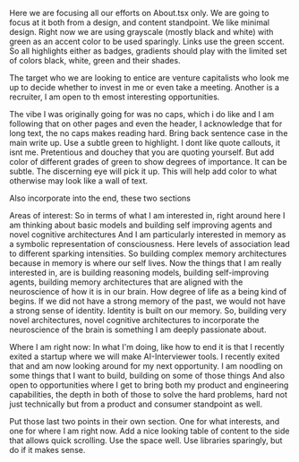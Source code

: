 Here we are focusing all our efforts on About.tsx only. We are going to focus at it both from a design, and content standpoint. We like minimal design. Right now we are using grayscale (mostly black and white) with green as an accent color to be used sparingly. Links use the green sccent. So all highlights either as badges, gradients should play with the limited set of colors black, white, green and their shades. 

The target who we are looking to entice are venture capitalists who look me up to decide whether to invest in me or even take a meeting. Another is a recruiter, I am open to th emost interesting opportunities. 

The vibe I was originally going for was no caps, which i do like and I am following that on other pages and even the header, I acknowledge that for long text, the no caps makes reading hard. Bring back sentence case in the main write up. Use a subtle green to highlight. I dont like quote callouts, it isnt me. Pretentious and douchey that you are quoting yourself. But add color of different grades of green to show degrees of importance. It can be subtle. The discerning eye will pick it up. This will help add color to what otherwise may look like a wall of text. 

Also incorporate into the end, these two sections

Areas of interest:
So in terms of what I am interested in, right around here I am thinking about basic models and building self improving agents and novel cognitive architectures And I am particularly interested in memory as a symbolic representation of consciousness. Here levels of association lead to different sparking intensities. So building complex memory architectures because in memory is where our self lives.  Now the things that I am really interested in, are is building reasoning models, building self-improving agents, building memory architectures that are aligned with the neuroscience of how it is in our brain. How degree of life as a being kind of begins. If we did not have a strong memory of the past, we would not have a strong sense of identity. Identity is built on our memory. So, building very novel architectures, novel cognitive architectures to incorporate the neuroscience of the brain is something I am deeply passionate about. 

Where I am right now:
In what I'm doing, like how to end it is that I recently exited a startup where we will make AI-Interviewer tools. I recently exited that and am now looking around for my next opportunity. I am noodling on some things that I want to build, building on some of those things And also open to opportunities where I get to bring both my product and engineering capabilities, the depth in both of those to solve the hard problems, hard not just technically but from a product and consumer standpoint as well. 

Put those last two points in their own section. One for what interests, and one for where I am right now. Add a nice looking table of content to the side that allows quick scrolling. 
Use the space well. Use libraries sparingly, but do if it makes sense. 
